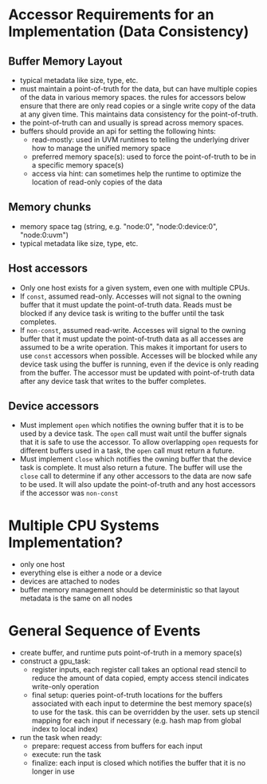 # Accessor Requirements for an Implementation (Data Consistency)

## Buffer Memory Layout

- typical metadata like size, type, etc.
- must maintain a point-of-truth for the data, but can have multiple copies of
  the data in various memory spaces. the rules for accessors below ensure that
  there are only read copies or a single write copy of the data at any given
  time. This maintains data consistency for the point-of-truth.
- the point-of-truth can and usually is spread across memory spaces.
- buffers should provide an api for setting the following hints:
  - read-mostly: used in UVM runtimes to telling the underlying driver how to
    manage the unified memory space
  - preferred memory space(s): used to force the point-of-truth to be in a
    specific memory space(s)
  - access via hint: can sometimes help the runtime to optimize the location of
    read-only copies of the data

## Memory chunks

- memory space tag (string, e.g. "node:0", "node:0:device:0", "node:0:uvm")
- typical metadata like size, type, etc.

## Host accessors

- Only one host exists for a given system, even one with multiple CPUs.
- If `const`, assumed read-only. Accesses will not signal to the owning buffer
  that it must update the point-of-truth data. Reads must be blocked if any
  device task is writing to the buffer until the task completes.
- If `non-const`, assumed read-write. Accesses will signal to the owning buffer
  that it must update the point-of-truth data as all accesses are assumed to be
  a write operation. This makes it important for users to use `const` accessors
  when possible. Accesses will be blocked while any device task using the buffer
  is running, even if the device is only reading from the buffer. The accessor
  must be updated with point-of-truth data after any device task that writes to
  the buffer completes.

## Device accessors

- Must implement `open` which notifies the owning buffer that it is to be used
  by a device task. The `open` call must wait until the buffer signals that it
  is safe to use the accessor. To allow overlapping `open` requests for
  different buffers used in a task, the `open` call must return a future.
- Must implement `close` which notifies the owning buffer that the device task
  is complete. It must also return a future. The buffer will use the `close`
  call to determine if any other accessors to the data are now safe to be used.
  It will also update the point-of-truth and any host accessors if the accessor
  was `non-const`

# Multiple CPU Systems Implementation?

- only one host
- everything else is either a node or a device
- devices are attached to nodes
- buffer memory management should be deterministic so that layout metadata is
  the same on all nodes

# General Sequence of Events

- create buffer, and runtime puts point-of-truth in a memory space(s)
- construct a gpu_task:
  - register inputs, each register call takes an optional read stencil to reduce
    the amount of data copied, empty access stencil indicates write-only
    operation
  - final setup: queries point-of-truth locations for the buffers associated
    with each input to determine the best memory space(s) to use for the task.
    this can be overridden by the user. sets up stencil mapping for each input
    if necessary (e.g. hash map from global index to local index)
- run the task when ready:
  - prepare: request access from buffers for each input
  - execute: run the task
  - finalize: each input is closed which notifies the buffer that it is no
    longer in use
